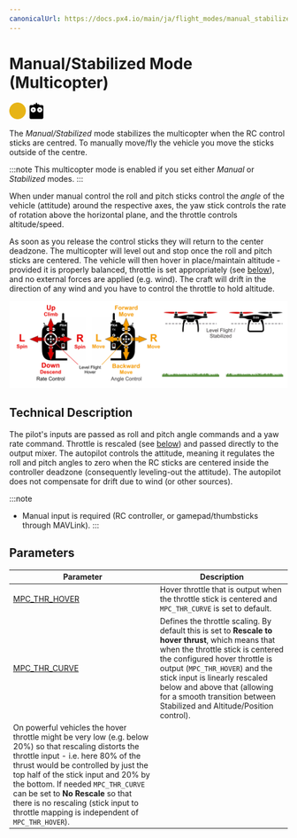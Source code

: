 ```yaml
---
canonicalUrl: https://docs.px4.io/main/ja/flight_modes/manual_stabilized_mc
---
```


# Manual/Stabilized Mode (Multicopter)

[<img src="../../assets/site/difficulty_medium.png" title="Medium difficulty to fly" width="30px" />](../getting_started/flight_modes.md#key_difficulty)&nbsp;[<img src="../../assets/site/remote_control.svg" title="Manual/Remote control required" width="30px" />](../getting_started/flight_modes.md#key_manual)&nbsp;

The *Manual/Stabilized* mode stabilizes the multicopter when the RC control sticks are centred. To manually move/fly the vehicle you move the sticks outside of the centre.

:::note
This multicopter mode is enabled if you set either *Manual* or *Stabilized* modes.
:::

When under manual control the roll and pitch sticks control the *angle* of the vehicle (attitude) around the respective axes, the yaw stick controls the rate of rotation above the horizontal plane, and the throttle controls altitude/speed.

As soon as you release the control sticks they will return to the center deadzone. The multicopter will level out and stop once the roll and pitch sticks are centered. The vehicle will then hover in place/maintain altitude - provided it is properly balanced, throttle is set appropriately (see [below](#params)), and no external forces are applied (e.g. wind). The craft will drift in the direction of any wind and you have to control the throttle to hold altitude.

![MC Manual Flight](../../assets/flight_modes/manual_stabilized_MC.png)

## Technical Description

The pilot's inputs are passed as roll and pitch angle commands and a yaw rate command. Throttle is rescaled (see [below](#params)) and passed directly to the output mixer. The autopilot controls the attitude, meaning it regulates the roll and pitch angles to zero when the RC sticks are centered inside the controller deadzone (consequently leveling-out the attitude). The autopilot does not compensate for drift due to wind (or other sources).

:::note

* Manual input is required (RC controller, or gamepad/thumbsticks through MAVLink).
:::

<span id="params"></span>

## Parameters

| Parameter                                                                                           | Description                                                                                                                                                                                                                                                                                                                                                                                                                                                                                                                                                                                                                                                                                                                                                   |
| --------------------------------------------------------------------------------------------------- | ------------------------------------------------------------------------------------------------------------------------------------------------------------------------------------------------------------------------------------------------------------------------------------------------------------------------------------------------------------------------------------------------------------------------------------------------------------------------------------------------------------------------------------------------------------------------------------------------------------------------------------------------------------------------------------------------------------------------------------------------------------- |
| <span id="MPC_THR_HOVER"></span>[MPC_THR_HOVER](../advanced_config/parameter_reference.md#MPC_THR_HOVER) | Hover throttle that is output when the throttle stick is centered and `MPC_THR_CURVE` is set to default.                                                                                                                                                                                                                                                                                                                                                                                                                                                                                                                                                                                                                                                      |
| <span id="MPC_THR_CURVE"></span>[MPC_THR_CURVE](../advanced_config/parameter_reference.md#MPC_THR_CURVE) | Defines the throttle scaling. By default this is set to **Rescale to hover thrust**, which means that when the throttle stick is centered the configured hover throttle is output (`MPC_THR_HOVER`) and the stick input is linearly rescaled below and above that (allowing for a smooth transition between Stabilized and Altitude/Position control).   
On powerful vehicles the hover throttle might be very low (e.g. below 20%) so that rescaling distorts the throttle input - i.e. here 80% of the thrust would be controlled by just the top half of the stick input and 20% by the bottom. If needed `MPC_THR_CURVE` can be set to **No Rescale** so that there is no rescaling (stick input to throttle mapping is independent of `MPC_THR_HOVER`). |